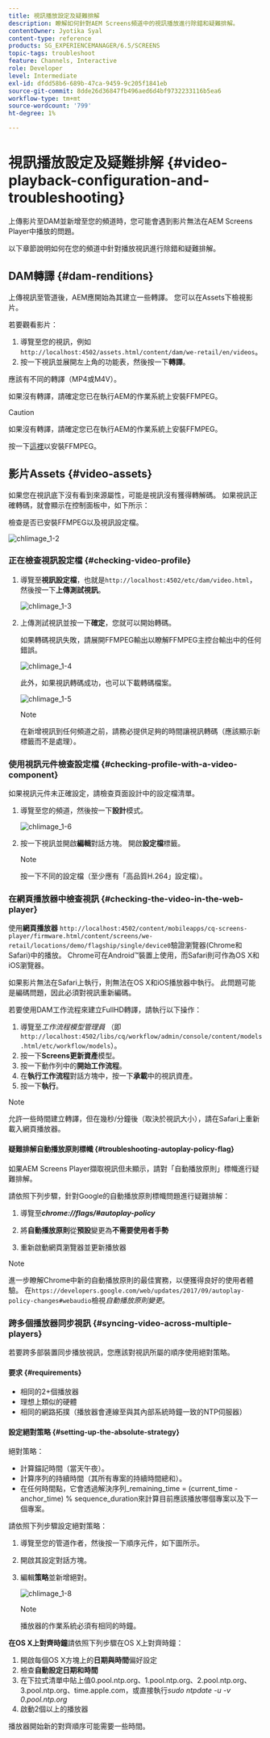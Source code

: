 ```yaml
---
title: 視訊播放設定及疑難排解
description: 瞭解如何針對AEM Screens頻道中的視訊播放進行除錯和疑難排解。
contentOwner: Jyotika Syal
content-type: reference
products: SG_EXPERIENCEMANAGER/6.5/SCREENS
topic-tags: troubleshoot
feature: Channels, Interactive
role: Developer
level: Intermediate
exl-id: dfdd58b6-689b-47ca-9459-9c205f1841eb
source-git-commit: 8dde26d36847fb496aed6d4bf9732233116b5ea6
workflow-type: tm+mt
source-wordcount: '799'
ht-degree: 1%

---
```


# 視訊播放設定及疑難排解 {#video-playback-configuration-and-troubleshooting}

上傳影片至DAM並新增至您的頻道時，您可能會遇到影片無法在AEM Screens Player中播放的問題。

以下章節說明如何在您的頻道中針對播放視訊進行除錯和疑難排解。

## DAM轉譯 {#dam-renditions}

上傳視訊至管道後，AEM應開始為其建立一些轉譯。 您可以在Assets下檢視影片。

若要觀看影片：

1. 導覽至您的視訊，例如`http://localhost:4502/assets.html/content/dam/we-retail/en/videos`。
1. 按一下視訊並展開左上角的功能表，然後按一下&#x200B;**轉譯**。

應該有不同的轉譯（MP4或M4V）。

如果沒有轉譯，請確定您已在執行AEM的作業系統上安裝FFMPEG。

>[!CAUTION]
>
>如果沒有轉譯，請確定您已在執行AEM的作業系統上安裝FFMPEG。
>
>按一下[這裡](https://www.ffmpeg.org/download.html)以安裝FFMPEG。

## 影片Assets {#video-assets}

如果您在視訊底下沒有看到來源屬性，可能是視訊沒有獲得轉解碼。 如果視訊正確轉碼，就會顯示在控制面板中，如下所示：

檢查是否已安裝FFMPEG以及視訊設定檔。

![chlimage_1-2](assets/chlimage_1-2.png)

### 正在檢查視訊設定檔 {#checking-video-profile}

1. 導覽至&#x200B;**視訊設定檔**，也就是`http://localhost:4502/etc/dam/video.html`，然後按一下&#x200B;**上傳測試視訊**。

   ![chlimage_1-3](assets/chlimage_1-3.png)

1. 上傳測試視訊並按一下&#x200B;**確定**，您就可以開始轉碼。

   如果轉碼視訊失敗，請展開FFMPEG輸出以瞭解FFMPEG主控台輸出中的任何錯誤。

   ![chlimage_1-4](assets/chlimage_1-4.png)

   此外，如果視訊轉碼成功，也可以下載轉碼檔案。

   ![chlimage_1-5](assets/chlimage_1-5.png)

   >[!NOTE]
   >
   >在新增視訊到任何頻道之前，請務必提供足夠的時間讓視訊轉碼（應該顯示新標籤而不是處理）。

### 使用視訊元件檢查設定檔 {#checking-profile-with-a-video-component}

如果視訊元件未正確設定，請檢查頁面設計中的設定檔清單。

1. 導覽至您的頻道，然後按一下&#x200B;**設計**&#x200B;模式。

   ![chlimage_1-6](assets/chlimage_1-6.png)

1. 按一下視訊並開啟&#x200B;**編輯**&#x200B;對話方塊。 開啟&#x200B;**設定檔**&#x200B;標籤。

   >[!NOTE]
   >按一下不同的設定檔（至少應有「高品質H.264」設定檔）。

### 在網頁播放器中檢查視訊 {#checking-the-video-in-the-web-player}

使用&#x200B;**網頁播放器** `http://localhost:4502/content/mobileapps/cq-screens-player/firmware.html/content/screens/we-retail/locations/demo/flagship/single/device0`驗證瀏覽器(Chrome和Safari)中的播放。 Chrome可在Android™裝置上使用，而Safari則可作為OS X和iOS瀏覽器。

如果影片無法在Safari上執行，則無法在OS X和iOS播放器中執行。 此問題可能是編碼問題，因此必須對視訊重新編碼。

若要使用DAM工作流程來建立FullHD轉譯，請執行以下操作：

1. 導覽至&#x200B;*工作流程模型管理員* （即`http://localhost:4502/libs/cq/workflow/admin/console/content/models.html/etc/workflow/models`）。
1. 按一下&#x200B;**Screens更新資產**&#x200B;模型。
1. 按一下動作列中的&#x200B;**開始工作流程**。
1. 在&#x200B;**執行工作流程**&#x200B;對話方塊中，按一下&#x200B;**承載**&#x200B;中的視訊資產。
1. 按一下&#x200B;**執行**。

>[!NOTE]
>
>允許一些時間建立轉譯，但在幾秒/分鐘後（取決於視訊大小），請在Safari上重新載入網頁播放器。

#### 疑難排解自動播放原則標幟 {#troubleshooting-autoplay-policy-flag}

如果AEM Screens Player擷取視訊但未顯示，請對「自動播放原則」標幟進行疑難排解。

請依照下列步驟，針對Google的自動播放原則標幟問題進行疑難排解：

1. 導覽至&#x200B;***chrome://flags/#autoplay-policy***
1. 將&#x200B;**自動播放原則**&#x200B;從&#x200B;**預設**&#x200B;變更為&#x200B;**不需要使用者手勢**

1. 重新啟動網頁瀏覽器並更新播放器

>[!NOTE]
>
>進一步瞭解Chrome中新的自動播放原則的最佳實務，以便獲得良好的使用者體驗。 在`https://developers.google.com/web/updates/2017/09/autoplay-policy-changes#webaudio`檢視&#x200B;*自動播放原則變更*。

### 跨多個播放器同步視訊 {#syncing-video-across-multiple-players}

若要跨多部裝置同步播放視訊，您應該對視訊所屬的順序使用絕對策略。

#### 要求 {#requirements}

* 相同的2+個播放器
* 理想上類似的硬體
* 相同的網路拓撲（播放器會連線至與其內部系統時鐘一致的NTP伺服器）

#### 設定絕對策略 {#setting-up-the-absolute-strategy}

絕對策略：

* 計算錨記時間（當天午夜）。
* 計算序列的持續時間（其所有專案的持續時間總和）。
* 在任何時間點，它會透過解決序列_remaining_time = (current_time - anchor_time) % sequence_duration來計算目前應該播放哪個專案以及下一個專案。

請依照下列步驟設定絕對策略：

1. 導覽至您的管道作者，然後按一下順序元件，如下圖所示。
1. 開啟其設定對話方塊。
1. 編輯&#x200B;**策略**&#x200B;並新增絕對。

   ![chlimage_1-8](assets/chlimage_1-8.png)

   >[!NOTE]
   >播放器的作業系統必須有相同的時鐘。

**在OS X上對齊時鐘**&#x200B;請依照下列步驟在OS X上對齊時鐘：

1. 開啟每個OS X方塊上的&#x200B;**日期與時間**&#x200B;偏好設定
1. 檢查&#x200B;**自動設定日期和時間**
1. 在下拉式清單中貼上值0.pool.ntp.org、1.pool.ntp.org、2.pool.ntp.org、3.pool.ntp.org、time.apple.com，或直接執行&#x200B;*sudo ntpdate -u -v 0.pool.ntp.org*
1. 啟動2個以上的播放器

播放器開始新的對齊順序可能需要一些時間。
